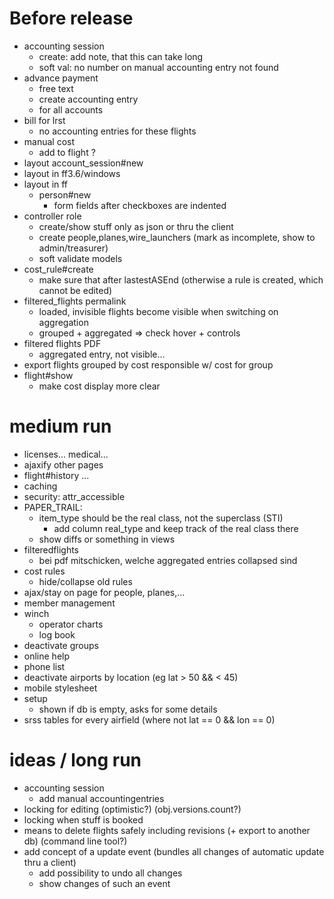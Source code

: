 # Before release
  - accounting session
    - create: add note, that this can take long
    - soft val: no number on manual accounting entry not found
  - advance payment
    - free text
    - create accounting entry
    - for all accounts
  - bill for lrst
    - no accounting entries for these flights
  - manual cost
    - add to flight ?
  - layout account\_session#new
  - layout in ff3.6/windows
  - layout in ff
    - person#new
      - form fields after checkboxes are indented
  - controller role
    - create/show stuff only as json or thru the client
    - create people,planes,wire\_launchers (mark as incomplete, show to admin/treasurer)
    - soft validate models
  - cost\_rule#create
    - make sure that after lastestASEnd (otherwise a rule is created, which cannot be edited)
  - filtered\_flights permalink
    - loaded, invisible flights become visible when switching on aggregation
    - grouped + aggregated => check hover + controls
  - filtered flights PDF
    - aggregated entry, not visible...
  - export flights grouped by cost responsible w/ cost for group
  - flight#show
    - make cost display more clear

# medium run
  - licenses... medical...
  - ajaxify other pages
  - flight#history ...
  - caching
  - security: attr\_accessible
  - PAPER\_TRAIL:
    - item\_type should be the real class, not the superclass (STI)
      - add column real\_type and keep track of the real class there
    - show diffs or something in views
  - filteredflights
    - bei pdf mitschicken, welche aggregated entries collapsed sind
  - cost rules
    - hide/collapse old rules
  - ajax/stay on page for people, planes,...
  - member management
  - winch
    - operator charts
    - log book
  - deactivate groups
  - online help
  - phone list
  - deactivate airports by location (eg lat > 50 && < 45)
  - mobile stylesheet
  - setup
    - shown if db is empty, asks for some details
  - srss tables for every airfield (where not lat == 0 && lon == 0)

# ideas / long run
  - accounting session
    - add manual accountingentries
  - locking for editing (optimistic?) (obj.versions.count?)
  - locking when stuff is booked
  - means to delete flights safely including revisions (+ export to another db) (command line tool?)
  - add concept of a update event (bundles all changes of automatic update thru a client)
    - add possibility to undo all changes
    - show changes of such an event

